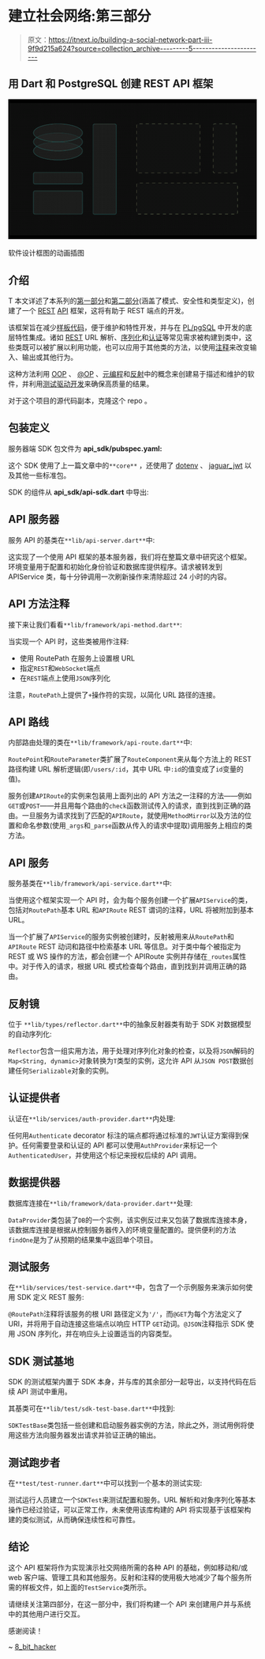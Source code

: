 # 建立社会网络:第三部分

> 原文：<https://itnext.io/building-a-social-network-part-iii-9f9d215a624?source=collection_archive---------5----------------------->

## 用 Dart 和 PostgreSQL 创建 REST API 框架

![](img/03ddd402c5f9c8fc9e8a3ff47cbaaafd.png)

软件设计框图的动画插图

## 介绍

T 本文详述了本系列的[第一部分](/building-a-social-network-part-i-25856fc693e1)和[第二部分](/building-a-social-network-part-ii-1e6883ba27f6)(涵盖了模式、安全性和类型定义)，创建了一个 [REST](https://en.wikipedia.org/wiki/Representational_state_transfer) [API](https://en.wikipedia.org/wiki/Application_programming_interface) 框架，这将有助于 REST 端点的开发。

该框架旨在减少[样板代码](https://en.wikipedia.org/wiki/Boilerplate_code)，便于维护和特性开发，并与在 [PL/pgSQL](https://en.wikipedia.org/wiki/PL/pgSQL) 中开发的底层特性集成。诸如 [REST](https://en.wikipedia.org/wiki/Representational_state_transfer) URL 解析、[序列化](https://en.wikipedia.org/wiki/Serialization)和[认证](https://en.wikipedia.org/wiki/Authentication)等常见需求被构建到类中，这些类既可以被扩展以利用功能，也可以应用于其他类的方法，以使用[注释](https://dart.dev/guides/language/language-tour#metadata)来改变输入、输出或其他行为。

这种方法利用 [OOP](https://en.wikipedia.org/wiki/Object-oriented_programming) 、 [@OP](https://en.wikipedia.org/wiki/Attribute-oriented_programming) 、[元编程](https://en.wikipedia.org/wiki/Metaprogramming)和[反射](https://en.wikipedia.org/wiki/Reflective_programming)中的概念来创建易于描述和维护的软件，并利用[测试驱动开发](https://en.wikipedia.org/wiki/Test-driven_development)来确保高质量的结果。

对于这个项目的源代码副本，克隆这个 repo 。

## 包装定义

服务器端 SDK 包文件为 **api_sdk/pubspec.yaml:**

这个 SDK 使用了上一篇文章中的`**core**` ，还使用了 [dotenv](https://pub.dev/packages/dotenv) 、 [jaguar_jwt](https://pub.dev/packages/jaguar_jwt) 以及其他一些标准包。

SDK 的组件从 **api_sdk/api-sdk.dart** 中导出:

## API 服务器

服务 API 的基类在`**lib/api-server.dart**`中:

这实现了一个使用 API 框架的基本服务器，我们将在整篇文章中研究这个框架。环境变量用于配置和初始化身份验证和数据库提供程序。请求被转发到 APIService 类，每十分钟调用一次刷新操作来清除超过 24 小时的内容。

## API 方法注释

接下来让我们看看`**lib/framework/api-method.dart**`:

当实现一个 API 时，这些类被用作注释:

*   使用 RoutePath 在服务上设置根 URL
*   指定`REST`和`WebSocket`端点
*   在`REST`端点上使用`JSON`序列化

注意，`RoutePath`上提供了`+`操作符的实现，以简化 URL 路径的连接。

## API 路线

内部路由处理的类在`**lib/framework/api-route.dart**`中:

`RoutePoint`和`RouteParameter`类扩展了`RouteComponent`来从每个方法上的 REST 路径构建 URL 解析逻辑(即`/users/:id`，其中 URL 中`:id`的值变成了`id`变量的值)。

服务创建`APIRoute`的实例来包装用上面列出的 API 方法之一注释的方法——例如`GET`或`POST`——并且用每个路由的`check`函数测试传入的请求，直到找到正确的路由。一旦服务为请求找到了匹配的`APIRoute`，就使用`MethodMirror`以及方法的位置和命名参数(使用`_args`和`_parse`函数从传入的请求中提取)调用服务上相应的类方法。

## API 服务

服务基类在`**lib/framework/api-service.dart**`中:

当使用这个框架实现一个 API 时，会为每个服务创建一个扩展`APIService`的类，包括对`RoutePath`基本 URL 和`APIRoute` REST 谓词的注释，URL 将被附加到基本 URL。

当一个扩展了`APIService`的服务实例被创建时，反射被用来从`RoutePath`和`APIRoute` REST 动词和路径中检索基本 URL 等信息。对于类中每个被指定为 REST 或 WS 操作的方法，都会创建一个 APIRoute 实例并存储在`_routes`属性中。对于传入的请求，根据 URL 模式检查每个路由，直到找到并调用正确的路由。

## 反射镜

位于 `**lib/types/reflector.dart**`中的抽象反射器类有助于 SDK 对数据模型的自动序列化:

`Reflector`包含一组实用方法，用于处理对序列化对象的检查，以及将`JSON`解码的`Map<String, dynamic>`对象转换为`T`类型的实例，这允许 API 从`JSON POST`数据创建任何`Serializable`对象的实例。

## 认证提供者

认证在`**lib/services/auth-provider.dart**`内处理:

任何用`Authenticate` decorator 标注的端点都将通过标准的`JWT`认证方案得到保护。任何需要登录和认证的 API 都可以使用`AuthProvider`来标记一个`AuthenticatedUser`，并使用这个标记来授权后续的 API 调用。

## **数据提供器**

数据库连接在`**lib/framework/data-provider.dart**`处理:

`DataProvider`类包装了`DB`的一个实例，该实例反过来又包装了数据库连接本身，该数据库连接是根据从控制服务器传入的环境变量配置的。提供便利的方法`findOne`是为了从预期的结果集中返回单个项目。

## 测试服务

在`**lib/services/test-service.dart**`中，包含了一个示例服务来演示如何使用 SDK 定义 REST 服务:

`@RoutePath`注释将该服务的根 URI 路径定义为`'/'`，而`@GET`为每个方法定义了 URI，并将用于自动连接这些端点以响应 HTTP `GET`动词。`@JSON`注释指示 SDK 使用 JSON 序列化，并在响应头上设置适当的内容类型。

## SDK 测试基地

SDK 的测试框架内置于 SDK 本身，并与库的其余部分一起导出，以支持代码在后续 API 测试中重用。

其基类可在`**lib/test/sdk-test-base.dart**`中找到:

`SDKTestBase`类包括一些创建和启动服务器实例的方法，除此之外，测试用例将使用这些方法向服务器发出请求并验证正确的输出。

## 测试跑步者

在`**test/test-runner.dart**`中可以找到一个基本的测试实现:

测试运行人员建立一个`SDKTest`来测试配置和服务。URL 解析和对象序列化等基本操作已经过验证，可以正常工作，未来使用该库构建的 API 将实现基于该框架构建的类似测试，从而确保连续性和可靠性。

## 结论

这个 API 框架将作为实现演示社交网络所需的各种 API 的基础，例如移动和/或 web 客户端、管理工具和其他服务。反射和注释的使用极大地减少了每个服务所需的样板文件，如上面的`TestService`类所示。

请继续关注第四部分，在这一部分中，我们将构建一个 API 来创建用户并与系统中的其他用户进行交互。

感谢阅读！

~ [8_bit_hacker](https://twitter.com/8_bit_hacker)